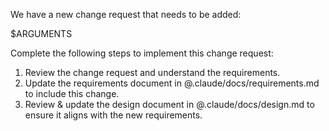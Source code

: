 We have a new change request that needs to be added:

$ARGUMENTS

Complete the following steps to implement this change request:

1. Review the change request and understand the requirements.
2. Update the requirements document in @.claude/docs/requirements.md to include this change.
3. Review & update the design document in @.claude/docs/design.md to ensure it aligns with the new requirements.
